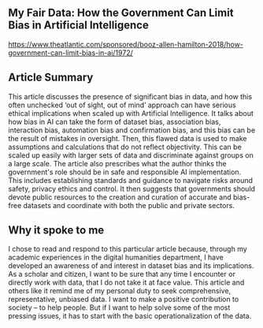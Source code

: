 ## My Fair Data: How the Government Can Limit Bias in Artificial Intelligence 
https://www.theatlantic.com/sponsored/booz-allen-hamilton-2018/how-government-can-limit-bias-in-ai/1972/
## Article Summary
This article discusses the presence of significant bias in data, and how this often unchecked ‘out of sight, out of mind’ approach can have serious ethical implications when scaled up with Artificial Intelligence. It talks about how bias in AI can take the form of dataset bias, association bias, interaction bias, automation bias and confirmation bias, and this bias can be the result of mistakes in oversight. Then, this flawed data is used to make assumptions and calculations that do not reflect objectivity. This can be scaled up easily with larger sets of data and discriminate against groups on a large scale. The article also prescribes what the author thinks the government's role should be in safe and responsible AI implementation. This includes establishing standards and guidance to navigate risks around safety, privacy ethics and control. It then suggests that governments should devote public resources to the creation and curation of accurate and bias-free datasets and coordinate with both the public and private sectors.
## Why it spoke to me
I chose to read and respond to this particular article because, through my academic experiences in the digital humanities department, I have developed an awareness of and interest in dataset bias and its implications. As a scholar and citizen, I want to be sure that any time I encounter or directly work with data, that I do not take it at face value. This article and others like it remind me of my personal duty to seek comprehensive, representative, unbiased data. I want to make a positive contribution to society – to help people. But if I want to help solve some of the most pressing issues, it has to start with the basic operationalization of the data.
